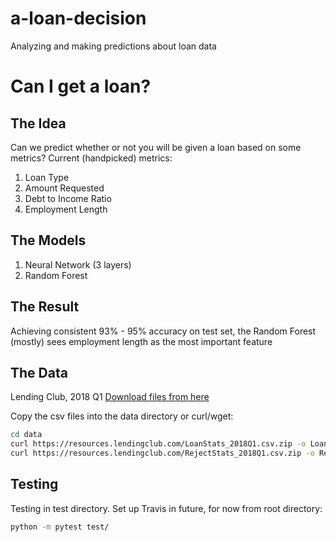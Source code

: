 # a-loan-decision
Analyzing and making predictions about loan data

# Can I get a loan?

## The Idea

Can we predict whether or not you will be given a loan based on some metrics?
Current (handpicked) metrics:
1.  Loan Type
2.  Amount Requested
3.  Debt to Income Ratio
4.  Employment Length

## The Models

1.  Neural Network (3 layers)
2.  Random Forest

## The Result

Achieving consistent 93% - 95% accuracy on test set, the Random Forest (mostly) sees employment length as the most important feature


## The Data
Lending Club, 2018 Q1
[Download files from here](https://www.lendingclub.com/info/download-data.action)

Copy the csv files into the data directory or curl/wget:

```bash
cd data
curl https://resources.lendingclub.com/LoanStats_2018Q1.csv.zip -o LoanStats_2018Q1.csv.zip
curl https://resources.lendingclub.com/RejectStats_2018Q1.csv.zip -o RejectStats_2018Q1.csv.zip
```

## Testing
Testing in test directory. Set up Travis in future, for now from root directory:
```bash
python -m pytest test/
```